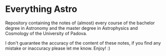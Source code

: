 # Everything Astro 
Repository containing the notes of (almost) every course of the bachelor degree in Astronomy and the master degree in Astrophysics and Cosmology of the University of Padova. 

I don't guarantee the accuracy of the content of these notes, if you find any mistake or inaccuracy please let me know. 
Enjoy! :)
